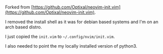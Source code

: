 Forked from [https://github.com/Optixal/neovim-init.vim](https://github.com/Optixal/neovim-init.vim).

I removed the install shell as it was for debian based systems and I'm on an arch based distro.

I just copied the `init.vim` to `~/.config/nvim/init.vim`.

I also needed to point the my locally installed version of python3.

